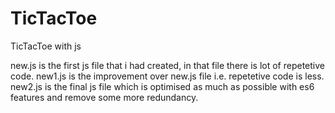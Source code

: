 # TicTacToe
TicTacToe with js

new.js is the first js file that i had created, in that file there is lot of repetetive code.
new1.js is the improvement over new.js file i.e. repetetive code is less.
new2.js is the final js file which is optimised as much as possible with es6 features and remove some more redundancy.
